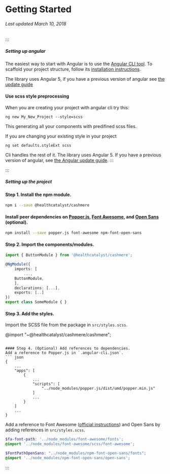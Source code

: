 # Getting Started
###### Last updated March 10, 2018

:::
##### Setting up angular
The easiest way to start with Angular is to use the [Angular CLI tool](https://github.com/angular/angular-cli). To scaffold your project structure, follow its [installation instructions](https://github.com/angular/angular-cli#installation).

The library uses Angular 5, if you have a previous version of angular see [the update guide](https://angular-update-guide.firebaseapp.com/)

#### Use scss style preprocessing

When you are creating your project with angular cli try this:

`ng new My_New_Project --style=scss` 

This generating all your components with predifined scss files.

If you are changing your existing style in your project

`ng set defaults.styleExt scss`

Cli handles the rest of it.
The library uses Angular 5. If you have a previous version of angular, see [the Angular update guide](https://angular-update-guide.firebaseapp.com/).
:::

:::
##### Setting up the project
#### Step 1. Install the npm module.

``` BASH
npm i --save @healthcatalyst/cashmere
```

#### Install peer dependencies on [Popper.js](https://popper.js.org/), [Font Awesome](https://fontawesome.com), and [Open Sans](https://fonts.google.com/specimen/Open+Sans) (optional).

``` BASH
npm install --save popper.js font-awesome npm-font-open-sans
```

#### Step 2. Import the components/modules.

``` typescript
import { ButtonModule } from '@healthcatalyst/cashmere';

@NgModule({
    imports: [
        ...,
    ButtonModule,
    ],
    declarations: [...],
    exports: [..]
})
export class SomeModule { }
```
#### Step 3. Add the styles.

Import the SCSS file from the package in `src/styles.scss`.

@import "~@healthcatalyst/cashmere/cashmere";
```

#### Step 4. (Optional) Add references to dependencies.
Add a reference to Popper.js in `.angular-cli.json`.
``` json
{
    ...
    "apps": [
        {
            ...
            "scripts": [
                "../node_modules/popper.js/dist/umd/popper.min.js"
            ]
            ...
        }
    ]
    ...
}
```

Add a reference to Font Awesome ([official instructions](https://github.com/angular/angular-cli/blob/master/docs/documentation/stories/include-font-awesome.md)) and Open Sans by adding references in `src/styles.scss`.

``` scss
$fa-font-path: '../node_modules/font-awesome/fonts';
@import '../node_modules/font-awesome/scss/font-awesome';

$FontPathOpenSans: "../node_modules/npm-font-open-sans/fonts";
@import '../node_modules/npm-font-open-sans/open-sans';
```
:::